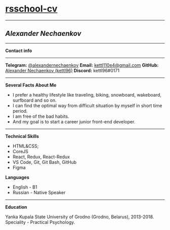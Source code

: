 # [rsschool-cv](https://github.com/kettl96/rsschool-cv/tree/main)
***
## ***Alexander Nechaenkov***
***
**Contact info**
***
**Telegram:** [@alexandernechaenkov](https://t.me/alexandernechaenkov)
**Email:** [kettl110e4@gmail.com](mailto:kettl110e4@gmail.com)
**GitHub:** [Alexander Nechaenkov (kettl96)](https://github.com/kettl96)
**Discord:** kettl96#0171
***
**Several Facts About Me**
- I prefer a healthy lifestyle like traveling, biking, snowboard, wakeboard, surfboard and so on.
- I can find the optimal way from difficult situation by myself in short time period.
- I am free of the bad habits.
- And my goal is to start a career junior front-end developer.
***
**Technical Skills**
- HTML&CSS;
- CoreJS
- React, Redux, React-Redux
- VS Code, Git, Git Bash, GitHub
- Figma



**Languages**
- English - B1
- Russian - Native Speaker
***
**Education**

Yanka Kupala State University of Grodno (Grodno, Belarus), 2013-2018. 
Speciality - Practical Psychology.